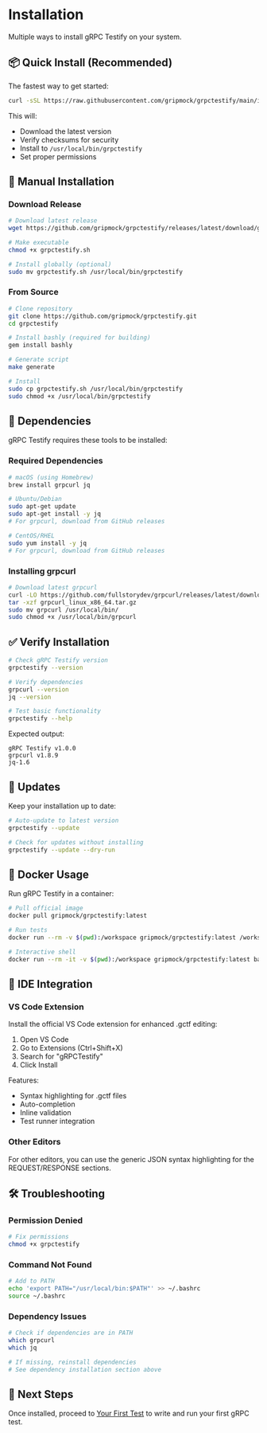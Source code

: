 # Installation

Multiple ways to install gRPC Testify on your system.

## 📦 Quick Install (Recommended)

The fastest way to get started:

```bash
curl -sSL https://raw.githubusercontent.com/gripmock/grpctestify/main/install.sh | bash
```

This will:
- Download the latest version
- Verify checksums for security
- Install to `/usr/local/bin/grpctestify`
- Set proper permissions

## 🔧 Manual Installation

### Download Release

```bash
# Download latest release
wget https://github.com/gripmock/grpctestify/releases/latest/download/grpctestify.sh

# Make executable
chmod +x grpctestify.sh

# Install globally (optional)
sudo mv grpctestify.sh /usr/local/bin/grpctestify
```

### From Source

```bash
# Clone repository
git clone https://github.com/gripmock/grpctestify.git
cd grpctestify

# Install bashly (required for building)
gem install bashly

# Generate script
make generate

# Install
sudo cp grpctestify.sh /usr/local/bin/grpctestify
sudo chmod +x /usr/local/bin/grpctestify
```

## 🧰 Dependencies

gRPC Testify requires these tools to be installed:

### Required Dependencies

```bash
# macOS (using Homebrew)
brew install grpcurl jq

# Ubuntu/Debian
sudo apt-get update
sudo apt-get install -y jq
# For grpcurl, download from GitHub releases

# CentOS/RHEL
sudo yum install -y jq
# For grpcurl, download from GitHub releases
```

### Installing grpcurl

```bash
# Download latest grpcurl
curl -LO https://github.com/fullstorydev/grpcurl/releases/latest/download/grpcurl_linux_x86_64.tar.gz
tar -xzf grpcurl_linux_x86_64.tar.gz
sudo mv grpcurl /usr/local/bin/
sudo chmod +x /usr/local/bin/grpcurl
```

## ✅ Verify Installation

```bash
# Check gRPC Testify version
grpctestify --version

# Verify dependencies
grpcurl --version
jq --version

# Test basic functionality
grpctestify --help
```

Expected output:
```
gRPC Testify v1.0.0
grpcurl v1.8.9
jq-1.6
```

## 🔄 Updates

Keep your installation up to date:

```bash
# Auto-update to latest version
grpctestify --update

# Check for updates without installing
grpctestify --update --dry-run
```

## 🐳 Docker Usage

Run gRPC Testify in a container:

```bash
# Pull official image
docker pull gripmock/grpctestify:latest

# Run tests
docker run --rm -v $(pwd):/workspace gripmock/grpctestify:latest /workspace/tests/

# Interactive shell
docker run --rm -it -v $(pwd):/workspace gripmock/grpctestify:latest bash
```

## 🚀 IDE Integration

### VS Code Extension

Install the official VS Code extension for enhanced .gctf editing:

1. Open VS Code
2. Go to Extensions (Ctrl+Shift+X)
3. Search for "gRPCTestify"
4. Click Install

Features:
- Syntax highlighting for .gctf files
- Auto-completion
- Inline validation
- Test runner integration

### Other Editors

For other editors, you can use the generic JSON syntax highlighting for the REQUEST/RESPONSE sections.

## 🛠️ Troubleshooting

### Permission Denied

```bash
# Fix permissions
chmod +x grpctestify
```

### Command Not Found

```bash
# Add to PATH
echo 'export PATH="/usr/local/bin:$PATH"' >> ~/.bashrc
source ~/.bashrc
```

### Dependency Issues

```bash
# Check if dependencies are in PATH
which grpcurl
which jq

# If missing, reinstall dependencies
# See dependency installation section above
```

## 🔗 Next Steps

Once installed, proceed to [Your First Test](first-test.md) to write and run your first gRPC test.